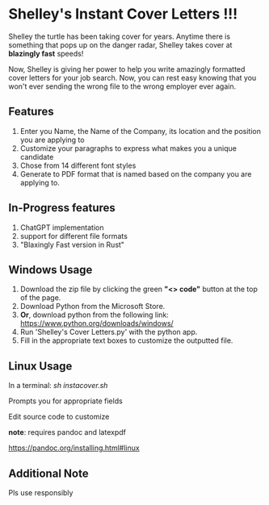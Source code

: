 # Shelley's Instant Cover Letters !!!

Shelley the turtle has been taking cover for years. Anytime there is something that pops up on the danger radar, Shelley takes cover at **blazingly fast** speeds! 

Now, Shelley is giving her power to help you write amazingly formatted cover letters for your job search. Now, you can rest easy knowing that you won't ever sending the wrong file to the wrong employer ever again. 

## Features

1. Enter you Name, the Name of the Company, its location and the position you are applying to 
2. Customize your paragraphs to express what makes you a unique candidate
3. Chose from 14 different font styles
4. Generate to PDF format that is named based on the company you are applying to. 

## In-Progress features 

1. ChatGPT implementation 
2. support for different file formats
3. "Blaxingly Fast version in Rust"


## Windows Usage

1. Download the zip file by clicking the green **"<> code"** button at the top of the page. 
2. Download Python from the Microsoft Store. 
3. **Or**, download python from the following link: https://www.python.org/downloads/windows/
4. Run 'Shelley's Cover Letters.py' with the python app. 
5. Fill in the appropriate text boxes to customize the outputted file. 

## Linux Usage 

In a terminal: *sh instacover.sh*

Prompts you for appropriate fields

Edit source code to customize 

**note**: requires pandoc and latexpdf

https://pandoc.org/installing.html#linux

## Additional Note 

Pls use responsibly 
